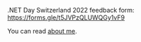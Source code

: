 .NET Day Switzerland 2022 feedback form: https://forms.gle/t5JVPzQLUWQGy1vF9

You can read [about me](about.md).

